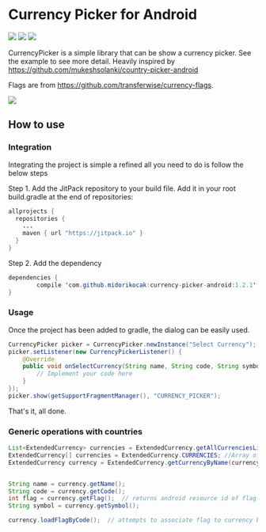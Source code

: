 

# Currency Picker for Android

 [![](https://jitpack.io/v/midorikocak/currency-picker-android.svg)](https://jitpack.io/#midorikocak/currency-picker-android)  [![](https://travis-ci.org/midorikocak/currency-picker-android.svg?branch=master)](https://travis-ci.org/midorikocak/currency-picker-android) [![](https://img.shields.io/badge/paypal-donate-yellow.svg)](https://www.paypal.me/midorikocak)

CurrencyPicker is a simple library that can be show a currency picker. See the example to see more detail. Heavily inspired by https://github.com/mukeshsolanki/country-picker-android

Flags are from https://github.com/transferwise/currency-flags.

![](https://raw.githubusercontent.com/midorikocak/currency-picker-android/master/screenshot.png)

## How to use

### Integration

Integrating the project is simple a refined all you need to do is follow the below steps

Step 1\. Add the JitPack repository to your build file. Add it in your root build.gradle at the end of repositories:

```java
allprojects {
  repositories {
    ...
    maven { url "https://jitpack.io" }
  }
}
```

Step 2\. Add the dependency

```java
dependencies {
        compile 'com.github.midorikocak:currency-picker-android:1.2.1'
}
```

### Usage

Once the project has been added to gradle, the dialog can be easily used.

```java
CurrencyPicker picker = CurrencyPicker.newInstance("Select Currency");  // dialog title
picker.setListener(new CurrencyPickerListener() {
    @Override
    public void onSelectCurrency(String name, String code, String symbol, int flagDrawableResID) {
        // Implement your code here
    }
});
picker.show(getSupportFragmentManager(), "CURRENCY_PICKER");
```

That's it, all done.

### Generic operations with countries

```java
List<ExtendedCurrency> currencies = ExtendedCurrency.getAllCurrenciesList(); //List of all currencies
ExtendedCurrency[] currencies = ExtendedCurrency.CURRENCIES; //Array of all currencies
ExtendedCurrency currency = ExtendedCurrency.getCurrencyByName(currencyName); //Get currency by its name


String name = currency.getName();
String code = currency.getCode();
int flag = currency.getFlag();  // returns android resource id of flag or -1, if none is associated
String symbol = currency.getSymbol();

currency.loadFlagByCode();  // attempts to associate flag to currency based on its ISO code. Used if you create your own instance of Currency.class
```


